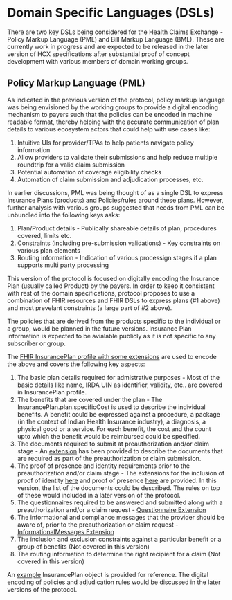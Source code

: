 # Domain Specific Languages (DSLs)

There are two key DSLs being considered for the Health Claims Exchange - Policy Markup Language (PML) and Bill Markup Language (BML). These are currently work in progress and are expected to be released in the later version of HCX specifications after substantial proof of concept development with various members of domain working groups.

## Policy Markup Language (PML)

As indicated in the previous version of the protocol, policy markup language was being envisioned by the working groups to provide a digital encoding mechanism to payers such that the policies can be encoded in machine readable format, thereby helping with the accurate communication of plan details to various ecosystem actors that could help with use cases like:&#x20;

1. Intuitive UIs for provider/TPAs to help patients navigate policy information&#x20;
2. Allow providers to validate their submissions and help reduce multiple roundtrip for a valid claim submission&#x20;
3. Potential automation of coverage eligibility checks&#x20;
4. Automation of claim submission and adjudication processes, etc.

In earlier discussions, PML was being thought of as a single DSL to express Insurance Plans (products) and Policies/rules around these plans. However, further analysis with various groups suggested that needs from PML can be unbundled into the following keys asks:&#x20;

1. Plan/Product details - Publically shareable details of plan, procedures covered, limits etc.&#x20;
2. Constraints (including pre-submission validations) - Key constraints on various plan elements&#x20;
3. Routing information - Indication of various processign stages if a plan supports multi party processing

This version of the protocol is focused on digitally encoding the Insurance Plan (usually called Product) by the payers. In order to keep it consistent with rest of the domain specifications, protocol proposes to use a combination of FHIR resources and FHIR DSLs to express plans (#1 above) and most prevelant constraints (a large part of #2 above).

The policies that are derived from the products specific to the individual or a group, would be planned in the future versions. Insurance Plan information is expected to be avialable publicly as it is not specific to any subscriber or group.

The [FHIR InsurancePlan profile with some extensions](https://gist.github.com/gopi-vitraya/7c1a3a8526a64487fe04a91b17927b24#file-hcx-insuranceplan-json) are used to encode the above and covers the following key aspects:&#x20;

1. The basic plan details required for admistrative purposes - Most of the basic details like name, IRDA UIN as identifier, validity, etc.. are covered in InsurancePlan profile.&#x20;
2. The benefits that are covered under the plan - The InsurancePlan.plan.specificCost is used to describe the individual benefits. A benefit could be expressed against a procedure, a package (in the context of Indian Health Insurance industry), a diagnosis, a physical good or a service. For each benefit, the cost and the count upto which the benefit would be reimbursed could be specified.&#x20;
3. The documents required to submit at preauthorization and/or claim stage - An [extension](https://gist.github.com/gopi-vitraya/7c1a3a8526a64487fe04a91b17927b24#file-hcx-investigations-extension-json) has been provided to describe the documents that are required as part of the preauthorization or claim submission.&#x20;
4. The proof of presence and identity requirements prior to the preauthorization and/or claim stage - The extensions for the inclusion of proof of identity [here](https://gist.github.com/gopi-vitraya/7c1a3a8526a64487fe04a91b17927b24#file-hcx-poid-extension-json) and proof of presence [here](https://gist.github.com/gopi-vitraya/7c1a3a8526a64487fe04a91b17927b24#file-hcx-popr-extension-json) are provided. In this version, the list of the documents could be described. The rules on top of these would included in a later version of the protocol.&#x20;
5. The questionnaires required to be answered and submitted along with a preauthorization and/or a claim request - [Questionnaire Extension](https://gist.github.com/gopi-vitraya/7c1a3a8526a64487fe04a91b17927b24#file-hcx-questionnaires-extension-json)&#x20;
6. The informational and compliance messages that the provider should be aware of, prior to the preauthorization or claim request - [InformationalMessages Extension](https://gist.github.com/gopi-vitraya/7c1a3a8526a64487fe04a91b17927b24#file-hcx-questionnaires-extension-json)&#x20;
7. The inclusion and exclusion constraints against a particular benefit or a group of benefits (Not covered in this version)&#x20;
8. The routing information to determine the right recipient for a claim (Not covered in this version)&#x20;

An [example](https://gist.github.com/gopi-vitraya/c55fafdd6f932e4fdbf00b79bda9f71a) InsurancePlan object is provided for reference. The digital encoding of policies and adjudication rules would be discussed in the later versions of the protocol.
